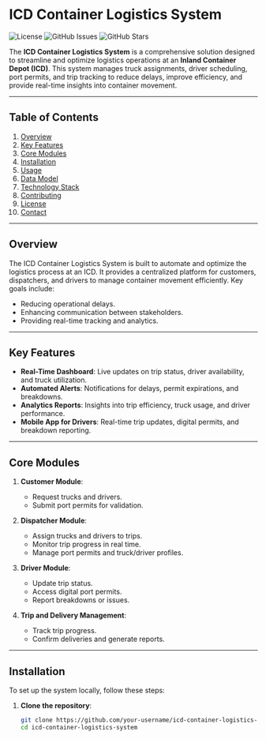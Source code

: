 # ICD Container Logistics System

![License](https://img.shields.io/badge/license-MIT-blue)
![GitHub Issues](https://img.shields.io/github/issues/your-username/icd-container-logistics-system)
![GitHub Stars](https://img.shields.io/github/stars/your-username/icd-container-logistics-system)

The **ICD Container Logistics System** is a comprehensive solution designed to streamline and optimize logistics operations at an **Inland Container Depot (ICD)**. This system manages truck assignments, driver scheduling, port permits, and trip tracking to reduce delays, improve efficiency, and provide real-time insights into container movement.

---

## Table of Contents
1. [Overview](#overview)
2. [Key Features](#key-features)
3. [Core Modules](#core-modules)
4. [Installation](#installation)
5. [Usage](#usage)
6. [Data Model](#data-model)
7. [Technology Stack](#technology-stack)
8. [Contributing](#contributing)
9. [License](#license)
10. [Contact](#contact)

---

## Overview
The ICD Container Logistics System is built to automate and optimize the logistics process at an ICD. It provides a centralized platform for customers, dispatchers, and drivers to manage container movement efficiently. Key goals include:
- Reducing operational delays.
- Enhancing communication between stakeholders.
- Providing real-time tracking and analytics.

---

## Key Features
- **Real-Time Dashboard**: Live updates on trip status, driver availability, and truck utilization.
- **Automated Alerts**: Notifications for delays, permit expirations, and breakdowns.
- **Analytics Reports**: Insights into trip efficiency, truck usage, and driver performance.
- **Mobile App for Drivers**: Real-time trip updates, digital permits, and breakdown reporting.

---

## Core Modules
1. **Customer Module**:
   - Request trucks and drivers.
   - Submit port permits for validation.

2. **Dispatcher Module**:
   - Assign trucks and drivers to trips.
   - Monitor trip progress in real time.
   - Manage port permits and truck/driver profiles.

3. **Driver Module**:
   - Update trip status.
   - Access digital port permits.
   - Report breakdowns or issues.

4. **Trip and Delivery Management**:
   - Track trip progress.
   - Confirm deliveries and generate reports.

---

## Installation
To set up the system locally, follow these steps:

1. **Clone the repository**:
   ```bash
   git clone https://github.com/your-username/icd-container-logistics-system.git
   cd icd-container-logistics-system
